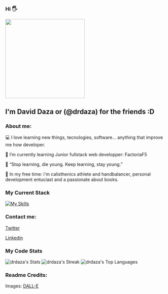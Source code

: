### Hi 🖐️ 
<img src="https://github.com/drdaza/drdaza/blob/main/DALL·E 2022-11-01 16.06.00 - a programmer in his computer digital art.png" width="250" height="250" />

## I'm David Daza or (@drdaza) for the friends :D 


### About me:

💻 I love learning new things, tecnologies, software... anything that improve me how developer. 

🥇  I’m currently learning Junior fullstack web developper: FactoriaF5

📖 “Stop learning, die young.
    Keep learning, stay young.”
    
🏅 In my free time: i'm calisthenics athlete and handbalancer, personal development entuciast and a passionate about books.

### My Current Stack

[![My Skills](https://skillicons.dev/icons?i=js,html,css,sass,java,vue,spring)](https://skillicons.dev)

### Contact me:
<a target="_blank" href="https://twitter.com/davidr_daza">Twitter</a>

<a target="_blank" href="www.linkedin.com/in/dr-daza">Linkedin</a>

### My Code Stats
![drdaza's Stats](https://github-readme-stats.vercel.app/api?username=drdaza&theme=dark&show_icons=true&hide_border=true&count_private=true)
![drdaza's Streak](https://github-readme-streak-stats.herokuapp.com/?user=drdaza&theme=dark&hide_border=true)
![drdaza's Top Languages](https://github-readme-stats.vercel.app/api/top-langs/?username=drdaza&theme=dark&show_icons=true&hide_border=true&layout=compact)









### Readme Credits:
Images: <a target="_blank" href="https://labs.openai.com/">DALL-E</a>
